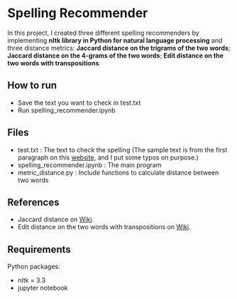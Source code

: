 # Spelling Recommender

In this project, I created three different spelling recommenders by implementing **nltk library in Python for natural language processing** and three distance metrics: **Jaccard distance on the trigrams of the two words**; **Jaccard distance on the 4-grams of the two words**; **Edit distance on the two words with transpositions**.


## How to run
- Save the text you want to check in test.txt
- Run spelling_recommender.ipynb

## Files
- test.txt : The text to check the spelling
  (The sample text is from the first paragraph on this [website](https://en.wikipedia.org/wiki/News), and I put some typos on purpose.)
- spelling_recommender.ipynb : The main program
- metric_distance.py : Include functions to calculate distance between two words

## References
- Jaccard distance on [Wiki](https://en.wikipedia.org/wiki/Jaccard_index).
- Edit distance on the two words with transpositions on [Wiki](https://en.wikipedia.org/wiki/Damerau%E2%80%93Levenshtein_distance).


## Requirements

Python packages:

- nltk = 3.3
- jupyter notebook
